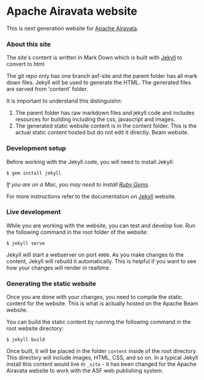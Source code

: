 # Apache Airavata website

This is next generation website for [Apache Airavata](http://airavata.apache.org).

### About this site
The site's content is written in Mark Down which is built with [Jekyll](http://jekyllrb.com/) to convert to html

The git repo only has one branch asf-site and the parent folder has all mark down files. Jekyll will be used to generate the HTML. The generated files are served from 'content' folder.

It is important to understand this distinguishn:

1. The parent folder has raw markdown files and jekyll code and includes resources for building including the css, javascript and images. 
1. The generated static website content is in the content folder. This is the actual static content hosted but do not edit it directly. 
Beam website.

### Development setup
Before working with the Jekyll code, you will need to install Jekyll:

    $ gem install jekyll

*If you are on a Mac, you may need to install
[Ruby Gems](https://rubygems.org/pages/download).*

For more instructions refer to the documentation on [Jekyll](http://jekyllrb.com/) website. 

### Live development
While you are working with the website, you can test and develop live. Run the
following command in the root folder of the website:

    $ jekyll serve

Jekyll will start a webserver on port `4000`. As you make changes to the
content, Jekyll will rebuild it automatically. This is helpful if you want to see
how your changes will render in realtime.

### Generating the static website
Once you are done with your changes, you need to compile the static
content for the website. This is what is actually hosted 
on the Apache Beam website.

You can build the static content by running the following command in the root
website directory:

    $ jekyll build

Once built, it will be placed in the folder `content` inside of the root directory. 
This directory will include images, HTML, CSS, and so on. In a typical Jekyll install
this content would live in `_site` - it has been changed for the Apache Airavata website
to work with the ASF web publishing system.
